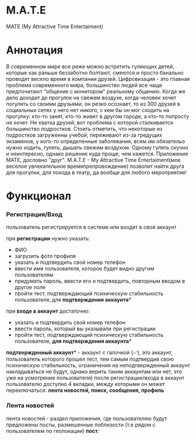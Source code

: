 # M.A.T.E
MATE (My Attractive Time Entertaiment)

# Аннотация
В современном мире все реже можно встретить гуляющих детей, которые как раньше беззаботно болтают, смеются и просто банально проводят весело время в компании друзей. Цифровизация - это главная проблема современного мира, большинство людей все чаще предпочитают "общение с монитором" реальному общению. Когда же дело доходит до прогулок на свежем воздухе, когда человек хочет погулять со своими друзьями, он резко осознает, то из 300 друзей в социальных сетях у него нет никого, с кем бы он мог сходить на прогулку: кто-то занят, кто-то живет в другом городе, а кто-то попросту не хочет. Не хватка друзей, вот проблема с которой сталкивается большинство подростков. Стоить отметить, что некоторые из подростков загруженны учебой, переживают из-за гредущих экзаменов, у кого-то определенные заболевания, всем им обязательо нужно ходить, гулять, дышать свежим воздухом. Одному гулять скучно и неинтересно, однако решение куда проще, чем кажется. Приложение MATE, дословно "друг". M.A.T.E - My Attractive Time Entertaiment(мое веселое увлекательное времяпрепровождение) позволит найти друга для прогулки, для похода в театр, да вообще для любого мероприятия!

# Функционал
### Регистрация/Вход
пользователь регистрируется в системе или входит в свой аккаунт

при **регистрации** нужно указать:
* ФИО
* загрузить фото профиля
* указать и подтвердить свой номер телефон
* ввести имя пользователя, которое будет видно другим пользователям
* придумать пароль, ввести его и подтвердить, повторным вводом в другое поле
* пройти тест, подтверждающий психическую стабильность пользователя, для **подтверждения аккаунта***

при **входе в аккаунт** достаточно:
* указать и подтвердить свой номер телефон
* ввести пароль, который вы указывали при регистрации
* пройти тест, подтверждающий психическую стабильность пользователя, **для подтверждения аккаунта***

**подтвержденный аккаунт*** - аккаунт с галочкой (:white_check_mark:), это аккаунт, пользователь которого прошел тест, тем самым подтвердив свою психическую стабильность, ограничения на неподтвержденный аккаунт накладываться не будут, однако верить таким аккаунтам или нет, это уже на усмотрение пользователя)
после регистрации/входа в аккаунт пользователю доступно 4 вкладки, между которыми он может переключаться: **лента новостей, поиск, сообщения, профиль**

### Лента новостей
лента новостей - раздел приложения, где пользователяю будут предложены посты, размешенные поблизости (т.е рядом с пользователем по геолокации)
**пост**:
